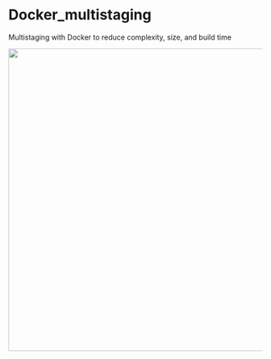 # Docker_multistaging
Multistaging with Docker to reduce complexity, size, and build time

<img src="/Docs/multistaging.jpg" width="600">  

